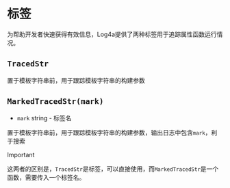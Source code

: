 # 标签

为帮助开发者快速获得有效信息，Log4a提供了两种标签用于追踪属性函数运行情况。

## `TracedStr`

置于模板字符串前，用于跟踪模板字符串的构建参数

## `MarkedTracedStr(mark)`

- `mark` string - 标签名

置于模板字符串前，用于跟踪模板字符串的构建参数，输出日志中包含`mark`，利于搜索

> [!IMPORTANT]
> 这两者的区别是，`TracedStr`是标签，可以直接使用，而`MarkedTracedStr`是一个函数，需要传入一个标签名。
